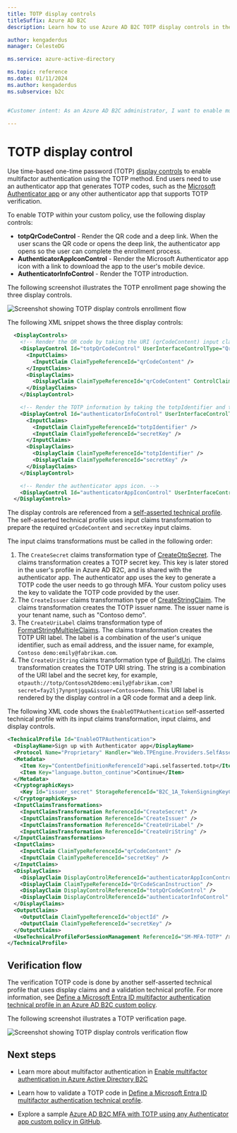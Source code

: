 ```yaml
---
title: TOTP display controls
titleSuffix: Azure AD B2C
description: Learn how to use Azure AD B2C TOTP display controls in the user journeys provided by your custom policies.

author: kengaderdus
manager: CelesteDG

ms.service: azure-active-directory

ms.topic: reference
ms.date: 01/11/2024
ms.author: kengaderdus
ms.subservice: b2c


#Customer intent: As an Azure AD B2C administrator, I want to enable multifactor authentication using the TOTP method, so that end users can use an authenticator app to generate TOTP codes for enrollment and verification.

---
```


# TOTP display control

Use time-based one-time password (TOTP) [display controls](display-controls.md) to enable multifactor authentication using the TOTP method. End users need to use an authenticator app that generates TOTP codes, such as the [Microsoft Authenticator app](https://www.microsoft.com/security/mobile-authenticator-app) or any other authenticator app that supports TOTP verification.

To enable TOTP within your custom policy, use the following display controls:

- **totpQrCodeControl** - Render the QR code and a deep link. When the user scans the QR code or opens the deep link, the authenticator app opens so the user can complete the enrollment process.  
- **AuthenticatorAppIconControl** - Render the Microsoft Authenticator app icon with a link to download the app to the user's mobile device.
- **AuthenticatorInfoControl** - Render the TOTP introduction.

The following screenshot illustrates the TOTP enrollment page showing the three display controls.

![Screenshot showing TOTP display controls enrollment flow](media/display-control-display-control-time-based-one-time-password/display-control-totp-enrollment.png)


The following XML snippet shows the three display controls:

```xml
  <DisplayControls>
    <!-- Render the QR code by taking the URI (qrCodeContent) input claim and rendering it as a QR code-->
    <DisplayControl Id="totpQrCodeControl" UserInterfaceControlType="QrCodeControl">
      <InputClaims>
        <InputClaim ClaimTypeReferenceId="qrCodeContent" />
      </InputClaims>
      <DisplayClaims>
        <DisplayClaim ClaimTypeReferenceId="qrCodeContent" ControlClaimType="QrCodeContent" />
      </DisplayClaims>
    </DisplayControl>

    <!-- Render the TOTP information by taking the totpIdentifier and the secretKey input claims and rendering them in plain text-->
    <DisplayControl Id="authenticatorInfoControl" UserInterfaceControlType="AuthenticatorInfoControl">
      <InputClaims>
        <InputClaim ClaimTypeReferenceId="totpIdentifier" />
        <InputClaim ClaimTypeReferenceId="secretKey" />
      </InputClaims>
      <DisplayClaims>
        <DisplayClaim ClaimTypeReferenceId="totpIdentifier" />
        <DisplayClaim ClaimTypeReferenceId="secretKey" />
      </DisplayClaims>
    </DisplayControl>

    <!-- Render the authenticator apps icon. -->
    <DisplayControl Id="authenticatorAppIconControl" UserInterfaceControlType="AuthenticatorAppIconControl" />
  </DisplayControls>
```

The display controls are referenced from a [self-asserted technical profile](self-asserted-technical-profile.md). The self-asserted technical profile uses input claims transformation to prepare the required `qrCodeContent` and `secretKey` input claims.

The input claims transformations must be called in the following order:

1. The `CreateSecret` claims transformation type of [CreateOtpSecret](string-transformations.md#createotpsecret). The claims transformation creates a TOTP secret key. This key is later stored in the user's profile in Azure AD B2C, and is shared with the authenticator app. The authenticator app uses the key to generate a TOTP code the user needs to go through MFA. Your custom policy uses the key to validate the TOTP code provided by the user.
1. The `CreateIssuer` claims transformation type of [CreateStringClaim](string-transformations.md#createstringclaim). The claims transformation creates the TOTP issuer name. The issuer name is your tenant name, such as "Contoso demo".
1. The `CreateUriLabel` claims transformation type of [FormatStringMultipleClaims](string-transformations.md#formatstringmultipleclaims).  The claims transformation creates the TOTP URI label. The label is a combination of the user's unique identifier, such as email address, and the issuer name, for example, `Contoso demo:emily@fabrikam.com`.
1. The `CreateUriString` claims transformation type of [BuildUri](string-transformations.md#builduri). The claims transformation creates the TOTP URI string. The string is a combination of the URI label and the secret key, for example, `otpauth://totp/Contoso%20demo:emily@fabrikam.com?secret=fay2lj7ynpntjgqa&issuer=Contoso+demo`. This URI label is rendered by the display control in a QR code format and a deep link.

The following XML code shows the `EnableOTPAuthentication` self-asserted technical profile with its input claims transformation, input claims, and display controls. 

```xml
<TechnicalProfile Id="EnableOTPAuthentication">
  <DisplayName>Sign up with Authenticator app</DisplayName>
  <Protocol Name="Proprietary" Handler="Web.TPEngine.Providers.SelfAssertedAttributeProvider, Web.TPEngine, Version=1.0.0.0, Culture=neutral, PublicKeyToken=null" />
  <Metadata>
    <Item Key="ContentDefinitionReferenceId">api.selfasserted.totp</Item>
    <Item Key="language.button_continue">Continue</Item>
  </Metadata>
  <CryptographicKeys>
    <Key Id="issuer_secret" StorageReferenceId="B2C_1A_TokenSigningKeyContainer" />
  </CryptographicKeys>
  <InputClaimsTransformations>
    <InputClaimsTransformation ReferenceId="CreateSecret" />
    <InputClaimsTransformation ReferenceId="CreateIssuer" />
    <InputClaimsTransformation ReferenceId="CreateUriLabel" />
    <InputClaimsTransformation ReferenceId="CreateUriString" />
  </InputClaimsTransformations>
  <InputClaims>
    <InputClaim ClaimTypeReferenceId="qrCodeContent" />
    <InputClaim ClaimTypeReferenceId="secretKey" />
  </InputClaims>
  <DisplayClaims>
    <DisplayClaim DisplayControlReferenceId="authenticatorAppIconControl" />
    <DisplayClaim ClaimTypeReferenceId="QrCodeScanInstruction" />
    <DisplayClaim DisplayControlReferenceId="totpQrCodeControl" />
    <DisplayClaim DisplayControlReferenceId="authenticatorInfoControl" />
  </DisplayClaims>
  <OutputClaims>
    <OutputClaim ClaimTypeReferenceId="objectId" />
    <OutputClaim ClaimTypeReferenceId="secretKey" />
  </OutputClaims>
  <UseTechnicalProfileForSessionManagement ReferenceId="SM-MFA-TOTP" />
</TechnicalProfile>
```

## Verification flow

The verification TOTP code is done by another self-asserted technical profile that uses display claims and a validation technical profile. For more information, see [Define a Microsoft Entra ID multifactor authentication technical profile in an Azure AD B2C custom policy](multi-factor-auth-technical-profile.md).

The following screenshot illustrates a TOTP verification page.

![Screenshot showing TOTP display controls verification flow](media/display-control-display-control-time-based-one-time-password/display-control-totp-verification.png)

## Next steps

- Learn more about multifactor authentication in [Enable multifactor authentication in Azure Active Directory B2C](multi-factor-authentication.md?pivots=b2c-custom-policy)

- Learn how to validate a TOTP code in [Define a Microsoft Entra ID multifactor authentication technical profile](multi-factor-auth-technical-profile.md).

- Explore a sample [Azure AD B2C MFA with TOTP using any Authenticator app custom policy in GitHub](https://github.com/azure-ad-b2c/samples/tree/master/policies/totp).  
